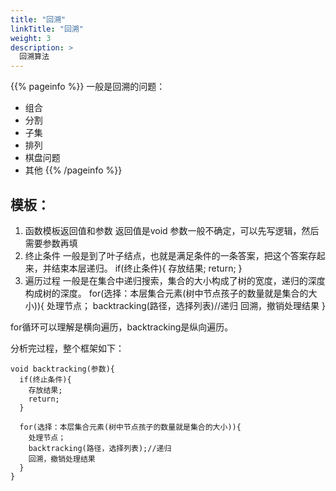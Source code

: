 ```yaml
---
title: "回溯"
linkTitle: "回溯"
weight: 3
description: >
  回溯算法
---
```




{{% pageinfo %}}
一般是回溯的问题：
- 组合
- 分割
- 子集
- 排列
- 棋盘问题
- 其他
{{% /pageinfo %}}



## 模板：

1. 函数模板返回值和参数
返回值是void
参数一般不确定，可以先写逻辑，然后需要参数再填
2. 终止条件
一般是到了叶子结点，也就是满足条件的一条答案，把这个答案存起来，并结束本层递归。
if(终止条件){
	存放结果;
	return;
}	
3. 遍历过程
一般是在集合中递归搜索，集合的大小构成了树的宽度，递归的深度构成树的深度。
for(选择：本层集合元素(树中节点孩子的数量就是集合的大小)){
	处理节点；
	backtracking(路径，选择列表)//递归
	回溯，撤销处理结果
}

for循环可以理解是横向遍历，backtracking是纵向遍历。

分析完过程，整个框架如下：

    void backtracking(参数){
      if(终止条件){
        存放结果;
        return;
      }

      for(选择：本层集合元素(树中节点孩子的数量就是集合的大小)){
        处理节点；
        backtracking(路径，选择列表);//递归
        回溯，撤销处理结果
      }
    }
